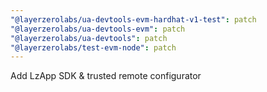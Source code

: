 ```yaml
---
"@layerzerolabs/ua-devtools-evm-hardhat-v1-test": patch
"@layerzerolabs/ua-devtools-evm": patch
"@layerzerolabs/ua-devtools": patch
"@layerzerolabs/test-evm-node": patch
---
```


Add LzApp SDK & trusted remote configurator
